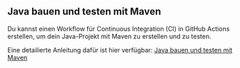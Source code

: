 ## Java bauen und testen mit Maven

Du kannst einen Workflow für Continuous Integration (CI) in GitHub Actions erstellen, um dein Java-Projekt mit Maven zu erstellen und zu testen.

Eine detailierte Anleitung dafür ist hier verfügbar: [Java bauen und testen mit Maven](https://docs.github.com/de/actions/automating-builds-and-tests/building-and-testing-java-with-maven)

